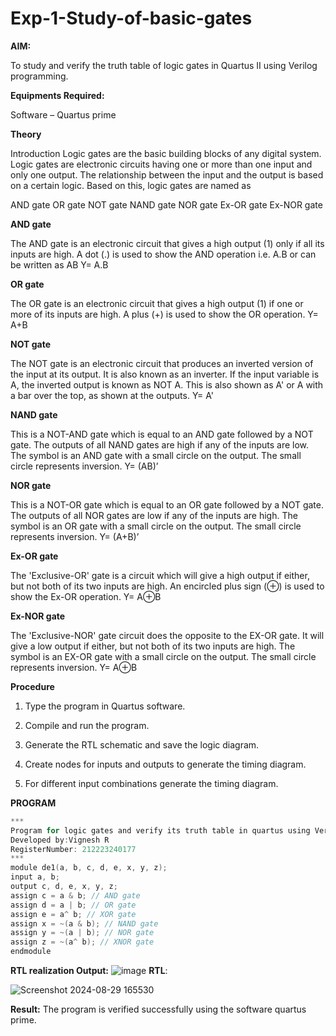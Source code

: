 # Exp-1-Study-of-basic-gates

**AIM:** 

To study and verify the truth table of logic gates in Quartus II using Verilog programming.

**Equipments Required:**

Software – Quartus prime 

**Theory**

Introduction Logic gates are the basic building blocks of any digital system. Logic gates are electronic circuits having one or more than one input and only one output. The relationship between the input and the output is based on a certain logic. Based on this, logic gates are named as

AND gate OR gate NOT gate NAND gate NOR gate Ex-OR gate Ex-NOR gate

**AND gate**

The AND gate is an electronic circuit that gives a high output (1) only if all its inputs are high. A dot (.) is used to show the AND operation i.e. A.B or can be written as AB
Y= A.B

**OR gate** 

The OR gate is an electronic circuit that gives a high output (1) if one or more of its inputs are high. A plus (+) is used to show the OR operation.
Y= A+B

**NOT gate**

The NOT gate is an electronic circuit that produces an inverted version of the input at its output. It is also known as an inverter. If the input variable is A, the inverted output is known as NOT A. This is also shown as A' or A with a bar over the top, as shown at the outputs.
Y= A'

**NAND gate**

This is a NOT-AND gate which is equal to an AND gate followed by a NOT gate. The outputs of all NAND gates are high if any of the inputs are low. The symbol is an AND gate with a small circle on the output. The small circle represents inversion.
Y= (AB)’

**NOR gate**

This is a NOT-OR gate which is equal to an OR gate followed by a NOT gate. The outputs of all NOR gates are low if any of the inputs are high. The symbol is an OR gate with a small circle on the output. The small circle represents inversion.
Y= (A+B)’

**Ex-OR gate**

The 'Exclusive-OR' gate is a circuit which will give a high output if either, but not both of its two inputs are high. An encircled plus sign (⊕) is used to show the Ex-OR operation.
Y= A⊕B

**Ex-NOR gate**

The 'Exclusive-NOR' gate circuit does the opposite to the EX-OR gate. It will give a low output if either, but not both of its two inputs are high. The symbol is an EX-OR gate with a small circle on the output. The small circle represents inversion.
Y= A⊕B

**Procedure** 

1.	Type the program in Quartus software.

2.	Compile and run the program.

3.	Generate the RTL schematic and save the logic diagram.

4.	Create nodes for inputs and outputs to generate the timing diagram.

5.	For different input combinations generate the timing diagram.


**PROGRAM**
```c
***
Program for logic gates and verify its truth table in quartus using Verilog programming
Developed by:Vignesh R
RegisterNumber: 212223240177
***
module de1(a, b, c, d, e, x, y, z);
input a, b;
output c, d, e, x, y, z;
assign c = a & b; // AND gate
assign d = a | b; // OR gate
assign e = a^ b; // XOR gate
assign x = ~(a & b); // NAND gate
assign y = ~(a | b); // NOR gate
assign z = ~(a^ b); // XNOR gate
endmodule
 ```
**RTL realization Output:** 
![image](https://github.com/user-attachments/assets/b1fc2c6a-119d-4b58-b17b-d17e22090a88)
**RTL**:

![Screenshot 2024-08-29 165530](https://github.com/user-attachments/assets/84d33ae1-2ed5-4f17-8aff-2e8a44f20671)

**Result:**
The program is verified successfully using the software quartus prime.



